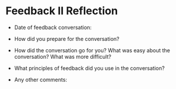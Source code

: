 # Feedback II Reflection

* Date of feedback conversation: 

* How did you prepare for the conversation? 

* How did the conversation go for you? What was easy about the conversation? What was more difficult? 

* What principles of feedback did you use in the conversation?

* Any other comments:
